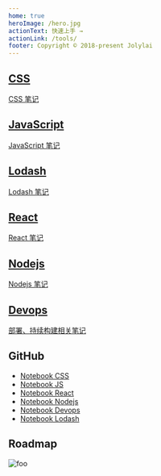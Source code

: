 ```yaml
---
home: true
heroImage: /hero.jpg
actionText: 快速上手 →
actionLink: /tools/
footer: Copyright © 2018-present Jolylai
---
```


<div class="features">
  <a class="feature" href='https://jolylai.github.io/notebook-css' target="_blank" rel="noopener noreferrer">
    <h2>CSS</h2>
    <p>CSS 笔记</p>
  </a>
  <a class="feature" href='https://jolylai.github.io/notebook-js' target="_blank" rel="noopener noreferrer">
    <h2>JavaScript</h2>
    <p>JavaScript 笔记</p>
  </a>
  <a class="feature" href='https://jolylai.github.io/notebook-lodash' target="_blank" rel="noopener noreferrer">
    <h2>Lodash</h2>
    <p>Lodash 笔记</p>
  </a>
  <a class="feature" href='https://jolylai.github.io/notebook-react' target="_blank" rel="noopener noreferrer">
    <h2>React</h2>
    <p>React 笔记</p>
  </a>
  <a class="feature" href='https://jolylai.github.io/notebook-nodejs' target="_blank" rel="noopener noreferrer">
    <h2>Nodejs</h2>
    <p>Nodejs 笔记</p>
  </a>
  <a class="feature" href='https://jolylai.github.io/notebook-devops' target="_blank" rel="noopener noreferrer">
    <h2>Devops</h2>
    <p>部署、持续构建相关笔记</p>
  </a>
</div>

## GitHub

- [Notebook CSS](https://github.com/jolylai/notebook-css)
- [Notebook JS](https://github.com/jolylai/notebook-js)
- [Notebook React](https://github.com/jolylai/notebook-react)
- [Notebook Nodejs](https://github.com/jolylai/notebook-nodejs)
- [Notebook Devops](https://github.com/jolylai/notebook-devops)
- [Notebook Lodash](https://github.com/jolylai/notebook-lodash)

## Roadmap

<img :src="$withBase('/frontend.png')" alt="foo">
